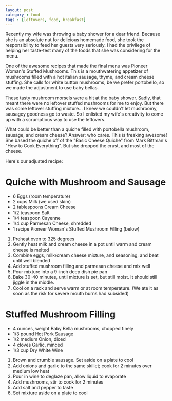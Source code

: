 ```yaml
---
layout: post
category : food
tags : [leftovers, food, breakfast]
---
```


Recently my wife was throwing a baby shower for a dear friend. Because she is
an absolute nut for delicious homemade food, she took the responsibility to feed
her guests very seriously. I had the privilege of helping her taste-test many of
the foods that she was considering for the menu.

<!-- more -->

One of the awesome recipes that made the final menu was Pioneer Woman's
Stuffed Mushrooms. This is a mouthwatering appetizer of mushrooms filled with
a hot italian sausage, thyme, and cream cheese stuffing. She calls for white
button mushrooms, be we prefer portobello, so we made the adjustment to use
baby bellas.

These tasty mushroom morsels were a hit at the baby shower. Sadly, that meant
there were no leftover stuffed mushrooms for me to enjoy. But there was some
leftover stuffing mixture… I knew we couldn't let mushroomy, sausagey goodness
go to waste. So I enlisted my wife's creativity to come up with a scrumptious
way to use the leftovers.

What could be better than a quiche filled with portobella mushroom, sausage,
and cream cheese? Answer: who cares. This is freaking awesome! She based
the quiche off of the "Basic Cheese Quiche" from Mark Bittman's "How to Cook
Everything". But she dropped the crust, and most of the cheese.

Here's our adjusted recipe:

Quiche with Mushroom and Sausage
================================
- 6 Eggs (room temperature)
- 2 cups Milk (we used skim)
- 2 tablespoons Cream Cheese
- 1/2 teaspoon Salt
- 1/4 teaspoon Cayenne
- 1/4 cup Parmesan Cheese, shredded
- 1 recipe Pioneer Woman's Stuffed Mushroom Filling (below)

1. Preheat oven to 325 degrees
2. Gently heat milk and cream cheese in a pot until warm and cream cheese is melted
3. Combine eggs, milk/cream cheese mixture, and seasoning, and beat until well blended
4. Add stuffed mushroom filling and parmesan cheese and mix well
5. Pour mixture into a 9-inch deep dish pie pan
6. Bake 30-40 minutes, until mixture is set, but still moist. It should still jiggle in the middle.
7. Cool on a rack and serve warm or at room temperature. (We ate it as soon as the risk
for severe mouth burns had subsided)

Stuffed Mushroom Filling
========================
- 4 ounces, weight Baby Bella mushrooms, chopped finely
- 1/3 pound Hot Pork Sausage
- 1/2 medium Onion, diced
- 4 cloves Garlic, minced
- 1/3 cup Dry White Wine

1. Brown and crumble sausage. Set aside on a plate to cool
2. Add onions and garlic to the same skillet; cook for 2 minutes over medium low heat
3. Pour in wine to deglaze pan, allow liquid to evaporate
4. Add mushrooms, stir to cook for 2 minutes
5. Add salt and pepper to taste
6. Set mixture aside on a plate to cool
